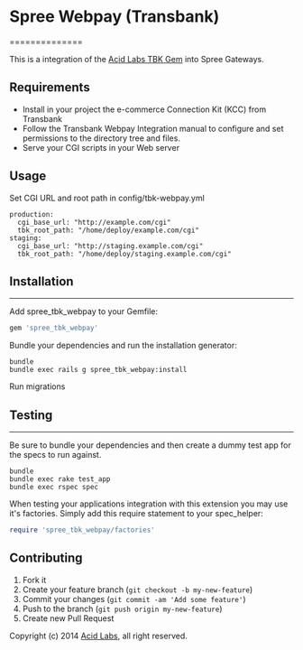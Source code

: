 # Spree Webpay (Transbank)
==============

This is a integration of the [Acid Labs TBK Gem](https://github.com/acidlabs/tbk-webpay) into Spree Gateways.

## Requirements

* Install in your project the e-commerce Connection Kit (KCC) from Transbank
* Follow the Transbank Webpay Integration manual to configure and set permissions to the directory tree and files.
* Serve your CGI scripts in your Web server

## Usage

Set CGI URL and root path in config/tbk-webpay.yml

    production:
      cgi_base_url: "http://example.com/cgi"
      tbk_root_path: "/home/deploy/example.com/cgi"
    staging:
      cgi_base_url: "http://staging.example.com/cgi"
      tbk_root_path: "/home/deploy/staging.example.com/cgi"


## Installation
------------

Add spree_tbk_webpay to your Gemfile:

```ruby
gem 'spree_tbk_webpay'
```

Bundle your dependencies and run the installation generator:

```shell
bundle
bundle exec rails g spree_tbk_webpay:install
```

Run migrations

## Testing
-------

Be sure to bundle your dependencies and then create a dummy test app for the specs to run against.

```shell
bundle
bundle exec rake test_app
bundle exec rspec spec
```

When testing your applications integration with this extension you may use it's factories.
Simply add this require statement to your spec_helper:

```ruby
require 'spree_tbk_webpay/factories'
```

## Contributing

1. Fork it
2. Create your feature branch (`git checkout -b my-new-feature`)
3. Commit your changes (`git commit -am 'Add some feature'`)
4. Push to the branch (`git push origin my-new-feature`)
5. Create new Pull Request

Copyright (c) 2014 [Acid Labs](http://acid.cl), all right reserved.
